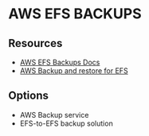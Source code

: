 # AWS EFS BACKUPS

## Resources

- [AWS EFS Backups Docs](https://docs.aws.amazon.com/efs/latest/ug/efs-backup-solutions.html)
- [AWS Backup and restore for EFS](https://docs.aws.amazon.com/efs/latest/ug/awsbackup.html)

## Options

- AWS Backup service
- EFS-to-EFS backup solution
